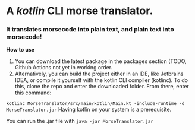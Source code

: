 # A *kotlin* CLI morse translator.
### It translates morsecode into plain text, and plain text into morsecode!

**How to use**
1. You can download the latest package in the packages section (TODO, Github Actions not yet in working order.
2. Alternatively, you can build the project either in an IDE, like Jetbrains IDEA, or compile it yourself with the kotlin CLI compiler (kotlinc). To do this, clone the repo and enter the downloaded folder. From there, enter this command:

`kotlinc MorseTranslator/src/main/kotlin/Main.kt -include-runtime -d MorseTranslator.jar`
Having kotlin on your system is a prerequisite.

You can run the .jar file with 
`java -jar MorseTranslator.jar`
